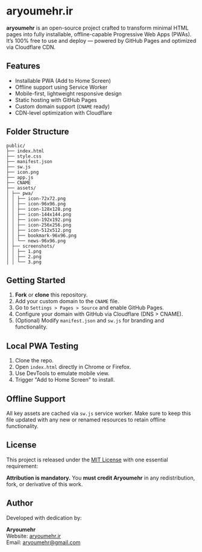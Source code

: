 # aryoumehr.ir

**aryoumehr** is an open-source project crafted to transform minimal HTML pages into fully installable, offline-capable Progressive Web Apps (PWAs). It’s 100% free to use and deploy — powered by GitHub Pages and optimized via Cloudflare CDN.

## Features

- Installable PWA (Add to Home Screen)
- Offline support using Service Worker
- Mobile-first, lightweight responsive design
- Static hosting with GitHub Pages
- Custom domain support (`CNAME` ready)
- CDN-level optimization with Cloudflare

## Folder Structure

```
public/
├── index.html
├── style.css
├── manifest.json
├── sw.js
├── icon.png
├── app.js
├── CNAME
├── assets/
│ ├── pwa/
│ │ ├── icon-72x72.png
│ │ ├── icon-96x96.png
│ │ ├── icon-128x128.png
│ │ ├── icon-144x144.png
│ │ ├── icon-192x192.png
│ │ ├── icon-256x256.png
│ │ ├── icon-512x512.png
│ │ ├── bookmark-96x96.png
│ │ └── news-96x96.png
│ ├── screenshots/
│ │ ├── 1.png
│ │ ├── 2.png
│ │ └── 3.png
```

## Getting Started

1. **Fork** or **clone** this repository.
2. Add your custom domain to the `CNAME` file.
3. Go to `Settings > Pages > Source` and enable GitHub Pages.
4. Configure your domain with GitHub via Cloudflare (DNS > CNAME).
5. (Optional) Modify `manifest.json` and `sw.js` for branding and functionality.

## Local PWA Testing

1. Clone the repo.
2. Open `index.html` directly in Chrome or Firefox.
3. Use DevTools to emulate mobile view.
4. Trigger "Add to Home Screen" to install.

## Offline Support

All key assets are cached via `sw.js` service worker. Make sure to keep this file updated with any new or renamed resources to retain offline functionality.

## License

This project is released under the [MIT License](LICENSE) with one essential requirement:

**Attribution is mandatory.** You **must credit Aryoumehr** in any redistribution, fork, or derivative of this work.

## Author

Developed with dedication by:

**Aryoumehr**  
Website: [aryoumehr.ir](https://aryoumehr.ir)  
Email: [aryoumehr@gmail.com](mailto:aryoumehr@gmail.com)
